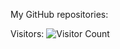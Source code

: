 <!-- Add this HTML code in your website or README.md file -->
<p>My GitHub repositories: <span id="repoCount"></span></p>
<p>Visitors: <img src="https://visitor-badge.glitch.me/badge?page_id=Glassry.Teba" alt="Visitor Count"></p>
